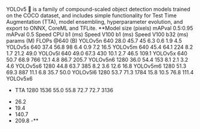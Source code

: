 YOLOv5 🚀 is a family of compound-scaled object detection models trained on the COCO dataset, and includes simple functionality for Test Time Augmentation (TTA), model ensembling, hyperparameter evolution, and export to ONNX, CoreML and TFLite.
**Model	size
(pixels)	mAPval
0.5:0.95	mAPval
0.5	Speed
CPU b1
(ms)	Speed
V100 b1
(ms)	Speed
V100 b32
(ms)	params
(M)	FLOPs
@640 (B)
YOLOv5n	640	28.0	45.7	45	6.3	0.6	1.9	4.5
YOLOv5s	640	37.4	56.8	98	6.4	0.9	7.2	16.5
YOLOv5m	640	45.4	64.1	224	8.2	1.7	21.2	49.0
YOLOv5l	640	49.0	67.3	430	10.1	2.7	46.5	109.1
YOLOv5x	640	50.7	68.9	766	12.1	4.8	86.7	205.7
YOLOv5n6	1280	36.0	54.4	153	8.1	2.1	3.2	4.6
YOLOv5s6	1280	44.8	63.7	385	8.2	3.6	12.6	16.8
YOLOv5m6	1280	51.3	69.3	887	11.1	6.8	35.7	50.0
YOLOv5l6	1280	53.7	71.3	1784	15.8	10.5	76.8	111.4
YOLOv5x6
+ TTA	1280
1536	55.0
55.8	72.7
72.7	3136
-	26.2
-	19.4
-	140.7
-	209.8
-**
